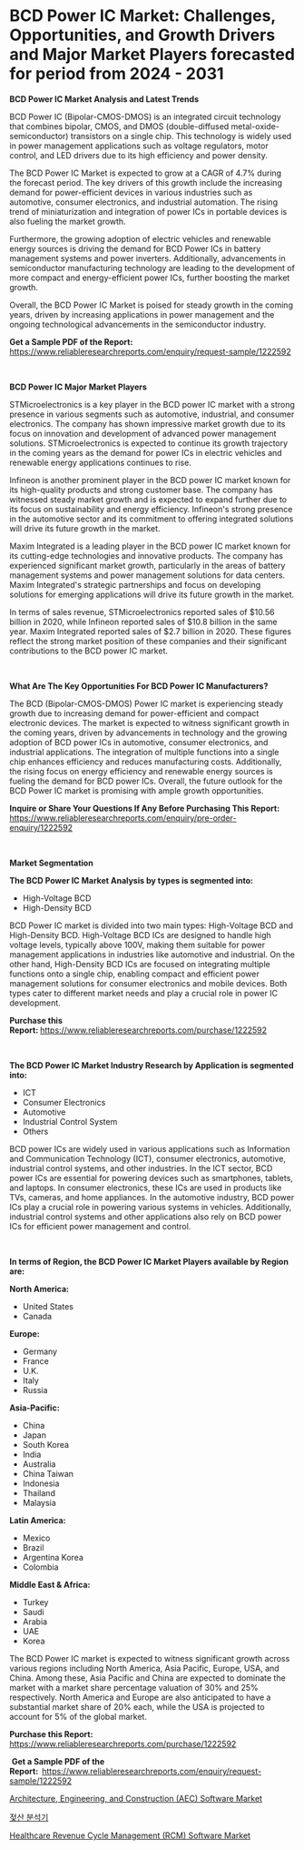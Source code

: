 <p><h1>BCD Power IC Market: Challenges, Opportunities, and Growth Drivers and Major Market Players forecasted for period from 2024 - 2031</h1></p><p><strong>BCD Power IC Market Analysis and Latest Trends</strong></p>
<p><p>BCD Power IC (Bipolar-CMOS-DMOS) is an integrated circuit technology that combines bipolar, CMOS, and DMOS (double-diffused metal-oxide-semiconductor) transistors on a single chip. This technology is widely used in power management applications such as voltage regulators, motor control, and LED drivers due to its high efficiency and power density.</p><p>The BCD Power IC Market is expected to grow at a CAGR of 4.7% during the forecast period. The key drivers of this growth include the increasing demand for power-efficient devices in various industries such as automotive, consumer electronics, and industrial automation. The rising trend of miniaturization and integration of power ICs in portable devices is also fueling the market growth.</p><p>Furthermore, the growing adoption of electric vehicles and renewable energy sources is driving the demand for BCD Power ICs in battery management systems and power inverters. Additionally, advancements in semiconductor manufacturing technology are leading to the development of more compact and energy-efficient power ICs, further boosting the market growth.</p><p>Overall, the BCD Power IC Market is poised for steady growth in the coming years, driven by increasing applications in power management and the ongoing technological advancements in the semiconductor industry.</p></p>
<p><strong>Get a Sample PDF of the Report:&nbsp;</strong> <a href="https://www.reliableresearchreports.com/enquiry/request-sample/1222592">https://www.reliableresearchreports.com/enquiry/request-sample/1222592</a></p>
<p>&nbsp;</p>
<p><strong>BCD Power IC Major Market Players</strong></p>
<p><p>STMicroelectronics is a key player in the BCD power IC market with a strong presence in various segments such as automotive, industrial, and consumer electronics. The company has shown impressive market growth due to its focus on innovation and development of advanced power management solutions. STMicroelectronics is expected to continue its growth trajectory in the coming years as the demand for power ICs in electric vehicles and renewable energy applications continues to rise.</p><p>Infineon is another prominent player in the BCD power IC market known for its high-quality products and strong customer base. The company has witnessed steady market growth and is expected to expand further due to its focus on sustainability and energy efficiency. Infineon's strong presence in the automotive sector and its commitment to offering integrated solutions will drive its future growth in the market.</p><p>Maxim Integrated is a leading player in the BCD power IC market known for its cutting-edge technologies and innovative products. The company has experienced significant market growth, particularly in the areas of battery management systems and power management solutions for data centers. Maxim Integrated's strategic partnerships and focus on developing solutions for emerging applications will drive its future growth in the market.</p><p>In terms of sales revenue, STMicroelectronics reported sales of $10.56 billion in 2020, while Infineon reported sales of $10.8 billion in the same year. Maxim Integrated reported sales of $2.7 billion in 2020. These figures reflect the strong market position of these companies and their significant contributions to the BCD power IC market.</p></p>
<p>&nbsp;</p>
<p><strong>What Are The Key Opportunities For BCD Power IC Manufacturers?</strong></p>
<p><p>The BCD (Bipolar-CMOS-DMOS) Power IC market is experiencing steady growth due to increasing demand for power-efficient and compact electronic devices. The market is expected to witness significant growth in the coming years, driven by advancements in technology and the growing adoption of BCD power ICs in automotive, consumer electronics, and industrial applications. The integration of multiple functions into a single chip enhances efficiency and reduces manufacturing costs. Additionally, the rising focus on energy efficiency and renewable energy sources is fueling the demand for BCD power ICs. Overall, the future outlook for the BCD Power IC market is promising with ample growth opportunities.</p></p>
<p><strong>Inquire or Share Your Questions If Any Before Purchasing This Report:</strong> <a href="https://www.reliableresearchreports.com/enquiry/pre-order-enquiry/1222592">https://www.reliableresearchreports.com/enquiry/pre-order-enquiry/1222592</a></p>
<p>&nbsp;</p>
<p><strong>Market Segmentation</strong></p>
<p><strong>The BCD Power IC Market Analysis by types is segmented into:</strong></p>
<p><ul><li>High-Voltage BCD</li><li>High-Density BCD</li></ul></p>
<p><p>BCD Power IC market is divided into two main types: High-Voltage BCD and High-Density BCD. High-Voltage BCD ICs are designed to handle high voltage levels, typically above 100V, making them suitable for power management applications in industries like automotive and industrial. On the other hand, High-Density BCD ICs are focused on integrating multiple functions onto a single chip, enabling compact and efficient power management solutions for consumer electronics and mobile devices. Both types cater to different market needs and play a crucial role in power IC development.</p></p>
<p><strong>Purchase this Report:&nbsp;</strong><a href="https://www.reliableresearchreports.com/purchase/1222592">https://www.reliableresearchreports.com/purchase/1222592</a></p>
<p>&nbsp;</p>
<p><strong>The BCD Power IC Market Industry Research by Application is segmented into:</strong></p>
<p><ul><li>ICT</li><li>Consumer Electronics</li><li>Automotive</li><li>Industrial Control System</li><li>Others</li></ul></p>
<p><p>BCD power ICs are widely used in various applications such as Information and Communication Technology (ICT), consumer electronics, automotive, industrial control systems, and other industries. In the ICT sector, BCD power ICs are essential for powering devices such as smartphones, tablets, and laptops. In consumer electronics, these ICs are used in products like TVs, cameras, and home appliances. In the automotive industry, BCD power ICs play a crucial role in powering various systems in vehicles. Additionally, industrial control systems and other applications also rely on BCD power ICs for efficient power management and control.</p></p>
<p>&nbsp;</p>
<p><strong>In terms of Region, the BCD Power IC Market Players available by Region are:</strong></p>
<p>
    <p> <strong> North America: </strong>
        <ul>
            <li>United States</li>
            <li>Canada</li>
        </ul>
        </p> 
    <p> <strong> Europe: </strong>
        <ul>
            <li>Germany</li>
            <li>France</li>
            <li>U.K.</li>
            <li>Italy</li>
            <li>Russia</li>
        </ul>
        </p> 
    <p> <strong> Asia-Pacific: </strong>
        <ul>
            <li>China</li>
            <li>Japan</li>
            <li>South Korea</li>
            <li>India</li>
            <li>Australia</li>
            <li>China Taiwan</li>
            <li>Indonesia</li>
            <li>Thailand</li>
            <li>Malaysia</li>
        </ul>
        </p> 
    <p> <strong> Latin America: </strong>
        <ul>
            <li>Mexico</li>
            <li>Brazil</li>
            <li>Argentina Korea</li>
            <li>Colombia</li>
        </ul>
        </p> 
    <p> <strong> Middle East & Africa: </strong>
        <ul>
            <li>Turkey</li>
            <li>Saudi</li>
            <li>Arabia</li>
            <li>UAE</li>
            <li>Korea</li>
        </ul>
    </p>
    </p>
<p><p>The BCD Power IC market is expected to witness significant growth across various regions including North America, Asia Pacific, Europe, USA, and China. Among these, Asia Pacific and China are expected to dominate the market with a market share percentage valuation of 30% and 25% respectively. North America and Europe are also anticipated to have a substantial market share of 20% each, while the USA is projected to account for 5% of the global market.</p></p>
<p><strong>Purchase this Report: </strong><a href="https://www.reliableresearchreports.com/purchase/1222592">https://www.reliableresearchreports.com/purchase/1222592</a></p>
<p>&nbsp;<strong>Get a Sample PDF of the Report:&nbsp;&nbsp;</strong><a href="https://www.reliableresearchreports.com/enquiry/request-sample/1222592">https://www.reliableresearchreports.com/enquiry/request-sample/1222592</a></p>
<p><strong></strong></p>
<p><p><a href="https://www.linkedin.com/pulse/insights-architecture-engineering-construction-aec-software-sipqe?trackingId=s6dgpt3ljkz8wxfyeBT5sA%3D%3D">Architecture, Engineering, and Construction (AEC) Software Market</a></p><p><a href="https://medium.com/@sweetums856856/%EB%9D%BD%ED%85%8C%EC%9D%B4%ED%8A%B8-analyer-%EC%8B%9C%EC%9E%A5-%EA%B7%9C%EB%AA%A8%EB%8A%94-%EA%B8%80%EB%A1%9C%EB%B2%8C-%EC%82%B0%EC%97%85%EC%97%90%EC%84%9C-%EA%B0%80%EC%9E%A5-%EC%A2%8B%EC%9D%80-%EB%A7%88%EC%BC%80%ED%8C%85-%EC%B1%84%EB%84%90%EC%9D%84-%EB%82%98%ED%83%80%EB%83%85%EB%8B%88%EB%8B%A4-a7deda0f512f">젖산 분석기</a></p><p><a href="https://www.linkedin.com/pulse/healthcare-revenue-cycle-management-rcm-software-market-research-1hfbe?trackingId=BLbcKgva4sjR97eR5HQ%2BOQ%3D%3D">Healthcare Revenue Cycle Management (RCM) Software Market</a></p></p>